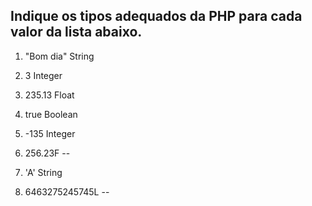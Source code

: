 ## Indique os tipos adequados da PHP para cada valor da lista abaixo.

1. "Bom dia"
String

2. 3
Integer

3. 235.13
Float

4. true
Boolean

5. -135
Integer

6. 256.23F
--

7. 'A'
String

8. 6463275245745L
--